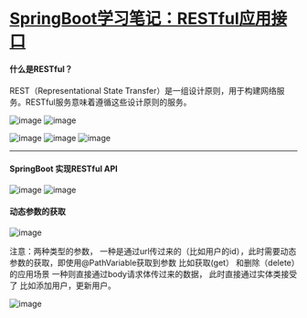 # [SpringBoot学习笔记：RESTful应用接口](https://github.com/QiYongchuan/MyGitBlog/issues/92)

#### 什么是RESTful？ 


REST（Representational State Transfer）是一组设计原则，用于构建网络服务。RESTful服务意味着遵循这些设计原则的服务。

![image](https://github.com/QiYongchuan/MyGitBlog/assets/105039020/88852ba7-bf4a-474e-b180-48886926593e)
![image](https://github.com/QiYongchuan/MyGitBlog/assets/105039020/ef022762-b68e-4b72-bd5c-0b9891372730)

![image](https://github.com/QiYongchuan/MyGitBlog/assets/105039020/46fcc40a-5a3c-4dd7-8c96-1360f393784d)
![image](https://github.com/QiYongchuan/MyGitBlog/assets/105039020/edf1a8b4-712f-4355-b314-db34cbc6ece9)
![image](https://github.com/QiYongchuan/MyGitBlog/assets/105039020/b03f92a3-70f7-4ebc-9c94-8332207d584e)




---

#### SpringBoot 实现RESTful API
![image](https://github.com/QiYongchuan/MyGitBlog/assets/105039020/21125fe3-bd99-49e6-974e-8c4ff6f31424)
![image](https://github.com/QiYongchuan/MyGitBlog/assets/105039020/628d8787-0e50-4245-af88-06f15e12eb64)



#### 动态参数的获取

![image](https://github.com/QiYongchuan/MyGitBlog/assets/105039020/4c441a63-12e9-4572-b728-0ed6ccd6502a)

注意：两种类型的参数，
一种是通过url传过来的（比如用户的id），此时需要动态参数的获取，即使用@PathVariable获取到参数
比如获取(get） 和删除（delete）的应用场景
一种则直接通过body请求体传过来的数据，
此时直接通过实体类接受了
比如添加用户，更新用户。

![image](https://github.com/QiYongchuan/MyGitBlog/assets/105039020/22164fe5-d673-4202-a7b9-0d950cea4e63)
